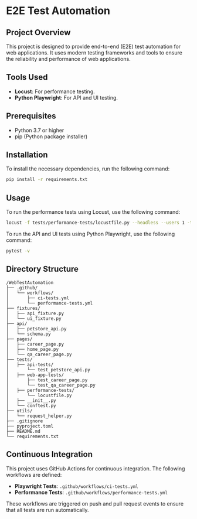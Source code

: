 # E2E Test Automation

## Project Overview
This project is designed to provide end-to-end (E2E) test automation for web applications. It uses modern testing frameworks and tools to ensure the reliability and performance of web applications.

## Tools Used
- **Locust**: For performance testing.
- **Python Playwright**: For API and UI testing.

## Prerequisites
- Python 3.7 or higher
- pip (Python package installer)

## Installation
To install the necessary dependencies, run the following command:
```bash
pip install -r requirements.txt
```

## Usage
To run the performance tests using Locust, use the following command:
```bash
locust -f tests/performance-tests/locustfile.py --headless --users 1 -t 10s -H https://www.example.com --html test-results/report.html
```

To run the API and UI tests using Python Playwright, use the following command:
```bash
pytest -v
```

## Directory Structure
```
/WebTestAutomation
├── .github/
│   └── workflows/
│       ├── ci-tests.yml
│       └── performance-tests.yml
├── fixtures/
│   ├── api_fixture.py
│   └── ui_fixture.py
├── api/
│   ├── petstore_api.py
│   └── schema.py
├── pages/
│   ├── career_page.py
│   ├── home_page.py
│   └── qa_career_page.py
├── tests/
│   ├── api-tests/
│       └── test_petstore_api.py
│   ├── web-app-tests/
│       ├── test_career_page.py
│       └── test_qa_career_page.py
│   ├── performance-tests/
│       └── locustfile.py
│   ├── __init__.py
│   └── conftest.py
├── utils/
│   └── request_helper.py
├── .gitignore
├── pyproject.toml
├── README.md
└── requirements.txt
```

## Continuous Integration
This project uses GitHub Actions for continuous integration. The following workflows are defined:
- **Playwright Tests**: `.github/workflows/ci-tests.yml`
- **Performance Tests**: `.github/workflows/performance-tests.yml`

These workflows are triggered on push and pull request events to ensure that all tests are run automatically.
